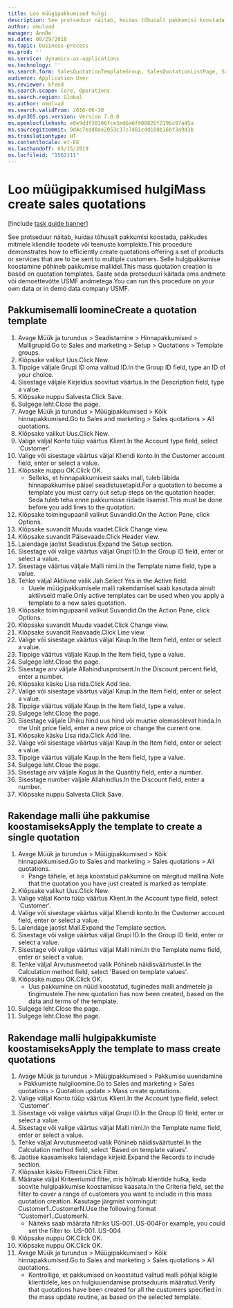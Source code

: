 ```yaml
---
title: Loo müügipakkumised hulgi
description: See protseduur näitab, kuidas tõhusalt pakkumisi koostada, pakkudes mitmele kliendile toodete või teenuste komplekte.
author: omulvad
manager: AnnBe
ms.date: 08/29/2018
ms.topic: business-process
ms.prod: ''
ms.service: dynamics-ax-applications
ms.technology: ''
ms.search.form: SalesQuotationTemplateGroup, SalesQuotationListPage, SalesCreateQuotation, SalesQuotationTable, SysQueryForm
audience: Application User
ms.reviewer: kfend
ms.search.scope: Core, Operations
ms.search.region: Global
ms.author: omulvad
ms.search.validFrom: 2016-06-30
ms.dyn365.ops.version: Version 7.0.0
ms.openlocfilehash: e0e9ddf38106fce3ed6a6f908826f2196c97a45a
ms.sourcegitcommit: 9d4c7edd0ae2053c37c7d81cdd180b16bf3a9d3b
ms.translationtype: HT
ms.contentlocale: et-EE
ms.lasthandoff: 05/15/2019
ms.locfileid: "1562111"
---
```

# <a name="mass-create-sales-quotations"></a><span data-ttu-id="85e2d-103">Loo müügipakkumised hulgi</span><span class="sxs-lookup"><span data-stu-id="85e2d-103">Mass create sales quotations</span></span>

[!include [task guide banner](../../includes/task-guide-banner.md)]

<span data-ttu-id="85e2d-104">See protseduur näitab, kuidas tõhusalt pakkumisi koostada, pakkudes mitmele kliendile toodete või teenuste komplekte.</span><span class="sxs-lookup"><span data-stu-id="85e2d-104">This procedure demonstrates how to efficiently create quotations offering a set of products or services that are to be sent to multiple customers.</span></span> <span data-ttu-id="85e2d-105">Selle hulgipakkumise koostamine põhineb pakkumise mallidel.</span><span class="sxs-lookup"><span data-stu-id="85e2d-105">This mass quotation creation is based on quotation templates.</span></span> <span data-ttu-id="85e2d-106">Saate seda protseduuri käitada oma andmete või demoettevõtte USMF andmetega.</span><span class="sxs-lookup"><span data-stu-id="85e2d-106">You can run this procedure on your own data or in demo data company USMF.</span></span>


## <a name="create-a-quotation-template"></a><span data-ttu-id="85e2d-107">Pakkumisemalli loomine</span><span class="sxs-lookup"><span data-stu-id="85e2d-107">Create a quotation template</span></span>
1. <span data-ttu-id="85e2d-108">Avage Müük ja turundus > Seadistamine > Hinnapakkumised > Malligrupid.</span><span class="sxs-lookup"><span data-stu-id="85e2d-108">Go to Sales and marketing > Setup > Quotations > Template groups.</span></span>
2. <span data-ttu-id="85e2d-109">Klõpsake valikut Uus.</span><span class="sxs-lookup"><span data-stu-id="85e2d-109">Click New.</span></span>
3. <span data-ttu-id="85e2d-110">Tippige väljale Grupi ID oma valitud ID.</span><span class="sxs-lookup"><span data-stu-id="85e2d-110">In the Group ID field, type an ID of your choice.</span></span>
4. <span data-ttu-id="85e2d-111">Sisestage väljale Kirjeldus soovitud väärtus.</span><span class="sxs-lookup"><span data-stu-id="85e2d-111">In the Description field, type a value.</span></span>
5. <span data-ttu-id="85e2d-112">Klõpsake nuppu Salvesta.</span><span class="sxs-lookup"><span data-stu-id="85e2d-112">Click Save.</span></span>
6. <span data-ttu-id="85e2d-113">Sulgege leht.</span><span class="sxs-lookup"><span data-stu-id="85e2d-113">Close the page.</span></span>
7. <span data-ttu-id="85e2d-114">Avage Müük ja turundus > Müügipakkumised > Kõik hinnapakkumised.</span><span class="sxs-lookup"><span data-stu-id="85e2d-114">Go to Sales and marketing > Sales quotations > All quotations.</span></span>
8. <span data-ttu-id="85e2d-115">Klõpsake valikut Uus.</span><span class="sxs-lookup"><span data-stu-id="85e2d-115">Click New.</span></span>
9. <span data-ttu-id="85e2d-116">Valige väljal Konto tüüp väärtus Klient.</span><span class="sxs-lookup"><span data-stu-id="85e2d-116">In the Account type field, select 'Customer'.</span></span>
10. <span data-ttu-id="85e2d-117">Valige või sisestage väärtus väljal Kliendi konto.</span><span class="sxs-lookup"><span data-stu-id="85e2d-117">In the Customer account field, enter or select a value.</span></span>
11. <span data-ttu-id="85e2d-118">Klõpsake nuppu OK.</span><span class="sxs-lookup"><span data-stu-id="85e2d-118">Click OK.</span></span>
    * <span data-ttu-id="85e2d-119">Selleks, et hinnapakkumisest saaks mall, tuleb läbida hinnapakkumise päisel seadistusetapid.</span><span class="sxs-lookup"><span data-stu-id="85e2d-119">For a quotation to become a template you must carry out  setup steps on the quotation header.</span></span> <span data-ttu-id="85e2d-120">Seda tuleb teha enne pakkumisse ridade lisamist.</span><span class="sxs-lookup"><span data-stu-id="85e2d-120">This must be done before you add lines to the quotation.</span></span>   
12. <span data-ttu-id="85e2d-121">Klõpsake toimingupaanil valikut Suvandid.</span><span class="sxs-lookup"><span data-stu-id="85e2d-121">On the Action Pane, click Options.</span></span>
13. <span data-ttu-id="85e2d-122">Klõpsake suvandit Muuda vaadet.</span><span class="sxs-lookup"><span data-stu-id="85e2d-122">Click Change view.</span></span>
14. <span data-ttu-id="85e2d-123">Klõpsake suvandit Päisevaade.</span><span class="sxs-lookup"><span data-stu-id="85e2d-123">Click Header view.</span></span>
15. <span data-ttu-id="85e2d-124">Laiendage jaotist Seadistus.</span><span class="sxs-lookup"><span data-stu-id="85e2d-124">Expand the Setup section.</span></span>
16. <span data-ttu-id="85e2d-125">Sisestage või valige väärtus väljal Grupi ID.</span><span class="sxs-lookup"><span data-stu-id="85e2d-125">In the Group ID field, enter or select a value.</span></span>
17. <span data-ttu-id="85e2d-126">Sisestage väärtus väljale Malli nimi.</span><span class="sxs-lookup"><span data-stu-id="85e2d-126">In the Template name field, type a value.</span></span>
18. <span data-ttu-id="85e2d-127">Tehke väljal Aktiivne valik Jah.</span><span class="sxs-lookup"><span data-stu-id="85e2d-127">Select Yes in the Active field.</span></span>
    * <span data-ttu-id="85e2d-128">Uuele müügipakkumisele malli rakendamisel saab kasutada ainult aktiivseid malle.</span><span class="sxs-lookup"><span data-stu-id="85e2d-128">Only active templates can be used when you apply a template to a new sales quotation.</span></span>  
19. <span data-ttu-id="85e2d-129">Klõpsake toimingupaanil valikut Suvandid.</span><span class="sxs-lookup"><span data-stu-id="85e2d-129">On the Action Pane, click Options.</span></span>
20. <span data-ttu-id="85e2d-130">Klõpsake suvandit Muuda vaadet.</span><span class="sxs-lookup"><span data-stu-id="85e2d-130">Click Change view.</span></span>
21. <span data-ttu-id="85e2d-131">Klõpsake suvandit Reavaade.</span><span class="sxs-lookup"><span data-stu-id="85e2d-131">Click Line view.</span></span>
22. <span data-ttu-id="85e2d-132">Valige või sisestage väärtus väljal Kaup.</span><span class="sxs-lookup"><span data-stu-id="85e2d-132">In the Item field, enter or select a value.</span></span>
23. <span data-ttu-id="85e2d-133">Tippige väärtus väljale Kaup.</span><span class="sxs-lookup"><span data-stu-id="85e2d-133">In the Item field, type a value.</span></span>
24. <span data-ttu-id="85e2d-134">Sulgege leht.</span><span class="sxs-lookup"><span data-stu-id="85e2d-134">Close the page.</span></span>
25. <span data-ttu-id="85e2d-135">Sisestage arv väljale Allahindlusprotsent.</span><span class="sxs-lookup"><span data-stu-id="85e2d-135">In the Discount percent field, enter a number.</span></span>
26. <span data-ttu-id="85e2d-136">Klõpsake käsku Lisa rida.</span><span class="sxs-lookup"><span data-stu-id="85e2d-136">Click Add line.</span></span>
27. <span data-ttu-id="85e2d-137">Valige või sisestage väärtus väljal Kaup.</span><span class="sxs-lookup"><span data-stu-id="85e2d-137">In the Item field, enter or select a value.</span></span>
28. <span data-ttu-id="85e2d-138">Tippige väärtus väljale Kaup.</span><span class="sxs-lookup"><span data-stu-id="85e2d-138">In the Item field, type a value.</span></span>
29. <span data-ttu-id="85e2d-139">Sulgege leht.</span><span class="sxs-lookup"><span data-stu-id="85e2d-139">Close the page.</span></span>
30. <span data-ttu-id="85e2d-140">Sisestage väljale Ühiku hind uus hind või muutke olemasolevat hinda.</span><span class="sxs-lookup"><span data-stu-id="85e2d-140">In the Unit price field, enter a new price or change the current one.</span></span>
31. <span data-ttu-id="85e2d-141">Klõpsake käsku Lisa rida.</span><span class="sxs-lookup"><span data-stu-id="85e2d-141">Click Add line.</span></span>
32. <span data-ttu-id="85e2d-142">Valige või sisestage väärtus väljal Kaup.</span><span class="sxs-lookup"><span data-stu-id="85e2d-142">In the Item field, enter or select a value.</span></span>
33. <span data-ttu-id="85e2d-143">Tippige väärtus väljale Kaup.</span><span class="sxs-lookup"><span data-stu-id="85e2d-143">In the Item field, type a value.</span></span>
34. <span data-ttu-id="85e2d-144">Sulgege leht.</span><span class="sxs-lookup"><span data-stu-id="85e2d-144">Close the page.</span></span>
35. <span data-ttu-id="85e2d-145">Sisestage arv väljale Kogus.</span><span class="sxs-lookup"><span data-stu-id="85e2d-145">In the Quantity field, enter a number.</span></span>
36. <span data-ttu-id="85e2d-146">Sisestage number väljale Allahindlus.</span><span class="sxs-lookup"><span data-stu-id="85e2d-146">In the Discount field, enter a number.</span></span>
37. <span data-ttu-id="85e2d-147">Klõpsake nuppu Salvesta.</span><span class="sxs-lookup"><span data-stu-id="85e2d-147">Click Save.</span></span>

## <a name="apply-the-template-to-create-a-single-quotation"></a><span data-ttu-id="85e2d-148">Rakendage malli ühe pakkumise koostamiseks</span><span class="sxs-lookup"><span data-stu-id="85e2d-148">Apply the template to create a single quotation</span></span>
1. <span data-ttu-id="85e2d-149">Avage Müük ja turundus > Müügipakkumised > Kõik hinnapakkumised.</span><span class="sxs-lookup"><span data-stu-id="85e2d-149">Go to Sales and marketing > Sales quotations > All quotations.</span></span>
    * <span data-ttu-id="85e2d-150">Pange tähele, et äsja koostatud pakkumine on märgitud mallina.</span><span class="sxs-lookup"><span data-stu-id="85e2d-150">Note that the quotation you have just created is marked as template.</span></span>  
2. <span data-ttu-id="85e2d-151">Klõpsake valikut Uus.</span><span class="sxs-lookup"><span data-stu-id="85e2d-151">Click New.</span></span>
3. <span data-ttu-id="85e2d-152">Valige väljal Konto tüüp väärtus Klient.</span><span class="sxs-lookup"><span data-stu-id="85e2d-152">In the Account type field, select 'Customer'.</span></span>
4. <span data-ttu-id="85e2d-153">Valige või sisestage väärtus väljal Kliendi konto.</span><span class="sxs-lookup"><span data-stu-id="85e2d-153">In the Customer account field, enter or select a value.</span></span>
5. <span data-ttu-id="85e2d-154">Laiendage jaotist Mall.</span><span class="sxs-lookup"><span data-stu-id="85e2d-154">Expand the Template section.</span></span>
6. <span data-ttu-id="85e2d-155">Sisestage või valige väärtus väljal Grupi ID.</span><span class="sxs-lookup"><span data-stu-id="85e2d-155">In the Group ID field, enter or select a value.</span></span>
7. <span data-ttu-id="85e2d-156">Sisestage või valige väärtus väljal Malli nimi.</span><span class="sxs-lookup"><span data-stu-id="85e2d-156">In the Template name field, enter or select a value.</span></span>
8. <span data-ttu-id="85e2d-157">Tehke väljal Arvutusmeetod valik Põhineb näidisväärtustel.</span><span class="sxs-lookup"><span data-stu-id="85e2d-157">In the Calculation method field, select 'Based on template values'.</span></span>
9. <span data-ttu-id="85e2d-158">Klõpsake nuppu OK.</span><span class="sxs-lookup"><span data-stu-id="85e2d-158">Click OK.</span></span>
    * <span data-ttu-id="85e2d-159">Uus pakkumine on nüüd koostatud, tuginedes malli andmetele ja tingimustele.</span><span class="sxs-lookup"><span data-stu-id="85e2d-159">The new quotation has now been created, based on the data and terms of the template.</span></span>  
10. <span data-ttu-id="85e2d-160">Sulgege leht.</span><span class="sxs-lookup"><span data-stu-id="85e2d-160">Close the page.</span></span>
11. <span data-ttu-id="85e2d-161">Sulgege leht.</span><span class="sxs-lookup"><span data-stu-id="85e2d-161">Close the page.</span></span>

## <a name="apply-the-template-to-mass-create-quotations"></a><span data-ttu-id="85e2d-162">Rakendage malli hulgipakkumiste koostamiseks</span><span class="sxs-lookup"><span data-stu-id="85e2d-162">Apply the template to mass create quotations</span></span>
1. <span data-ttu-id="85e2d-163">Avage Müük ja turundus > Müügipakkumised > Pakkumise uuendamine > Pakkumiste hulgiloomine.</span><span class="sxs-lookup"><span data-stu-id="85e2d-163">Go to Sales and marketing > Sales quotations > Quotation update > Mass create quotations.</span></span>
2. <span data-ttu-id="85e2d-164">Valige väljal Konto tüüp väärtus Klient.</span><span class="sxs-lookup"><span data-stu-id="85e2d-164">In the Account type field, select 'Customer'.</span></span>
3. <span data-ttu-id="85e2d-165">Sisestage või valige väärtus väljal Grupi ID.</span><span class="sxs-lookup"><span data-stu-id="85e2d-165">In the Group ID field, enter or select a value.</span></span>
4. <span data-ttu-id="85e2d-166">Sisestage või valige väärtus väljal Malli nimi.</span><span class="sxs-lookup"><span data-stu-id="85e2d-166">In the Template name field, enter or select a value.</span></span>
5. <span data-ttu-id="85e2d-167">Tehke väljal Arvutusmeetod valik Põhineb näidisväärtustel.</span><span class="sxs-lookup"><span data-stu-id="85e2d-167">In the Calculation method field, select 'Based on template values'.</span></span>
6. <span data-ttu-id="85e2d-168">Jaotise kaasamiseks laiendage kirjeid.</span><span class="sxs-lookup"><span data-stu-id="85e2d-168">Expand the Records to include section.</span></span>
7. <span data-ttu-id="85e2d-169">Klõpsake käsku Filtreeri.</span><span class="sxs-lookup"><span data-stu-id="85e2d-169">Click Filter.</span></span>
8. <span data-ttu-id="85e2d-170">Määrake väljal Kriteeriumid filter, mis hõlmab klientide hulka, keda soovite hulgipakkumise koostamisse kaasata.</span><span class="sxs-lookup"><span data-stu-id="85e2d-170">In the Criteria field, set the filter to cover a range of customers you want to include in this mass quotation creation.</span></span> <span data-ttu-id="85e2d-171">Kasutage järgmist vormingut: Customer1..CustomerN.</span><span class="sxs-lookup"><span data-stu-id="85e2d-171">Use the following format "Customer1..CustomerN.</span></span>
    * <span data-ttu-id="85e2d-172">Näiteks saab määrata filtriks US-001..US-004</span><span class="sxs-lookup"><span data-stu-id="85e2d-172">For example, you could set the filter to: US-001..US-004</span></span>  
9. <span data-ttu-id="85e2d-173">Klõpsake nuppu OK.</span><span class="sxs-lookup"><span data-stu-id="85e2d-173">Click OK.</span></span>
10. <span data-ttu-id="85e2d-174">Klõpsake nuppu OK.</span><span class="sxs-lookup"><span data-stu-id="85e2d-174">Click OK.</span></span>
11. <span data-ttu-id="85e2d-175">Avage Müük ja turundus > Müügipakkumised > Kõik hinnapakkumised.</span><span class="sxs-lookup"><span data-stu-id="85e2d-175">Go to Sales and marketing > Sales quotations > All quotations.</span></span>
    * <span data-ttu-id="85e2d-176">Kontrollige, et pakkumised on koostatud valitud malli põhjal kõigile klientidele, kes on hulgiuuendamise protseduuris määratud.</span><span class="sxs-lookup"><span data-stu-id="85e2d-176">Verify that quotations have been created for all the customers specified in the mass update routine, as based on the selected template.</span></span>  

